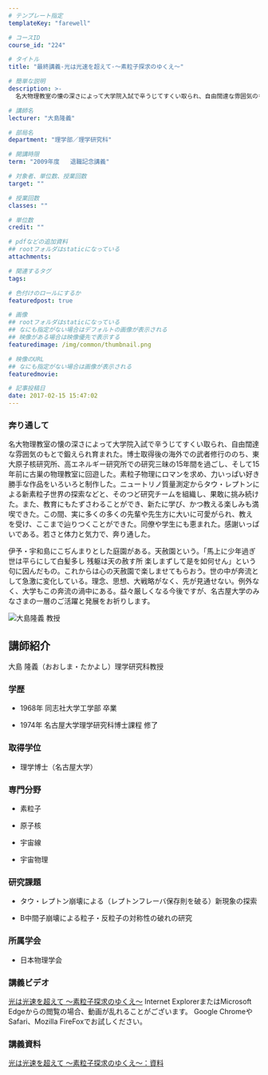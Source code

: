 ```yaml
---
# テンプレート指定
templateKey: "farewell"

# コースID
course_id: "224"

# タイトル
title: "最終講義-光は光速を超えて-〜素粒子探求のゆくえ〜"

# 簡単な説明
description: >-
  名大物理教室の懐の深さによって大学院入試で辛うじてすくい取られ、自由闊達な雰囲気のもとで鍛えられ育まれた。博士取得後の海外での武者修行ののち、東大原子核研究所、高エネルギー研究所での研究三昧の...

# 講師名
lecturer: "大島隆義"

# 部局名
department: "理学部／理学研究科"

# 開講時限
term: "2009年度	退職記念講義"

# 対象者、単位数、授業回数
target: ""

# 授業回数
classes: ""

# 単位数
credit: ""

# pdfなどの追加資料
## rootフォルダはstaticになっている
attachments: 

# 関連するタグ
tags:

# 色付けのロールにするか
featuredpost: true

# 画像
## rootフォルダはstaticになっている
## なにも指定がない場合はデフォルトの画像が表示される
## 映像がある場合は映像優先で表示する
featuredimage: /img/common/thumbnail.png

# 映像のURL
## なにも指定がない場合は画像が表示される
featuredmovie: 

# 記事投稿日
date: 2017-02-15 15:47:02
---
```


### 奔り通して


名大物理教室の懐の深さによって大学院入試で辛うじてすくい取られ、自由闊達な雰囲気のもとで鍛えられ育まれた。博士取得後の海外での武者修行ののち、東大原子核研究所、高エネルギー研究所での研究三昧の15年間を過ごし、そして15年前に古巣の物理教室に回遊した。素粒子物理にロマンを求め、力いっぱい好き勝手な作品をいろいろと制作した。ニュートリノ質量測定からタウ・レプトンによる新素粒子世界の探索などと、そのつど研究チームを組織し、果敢に挑み続けた。また、教育にもたずさわることができ、新たに学び、かつ教える楽しみも満喫できた。この間、実に多くの多くの先輩や先生方に大いに可愛がられ、教えを受け、ここまで辿りつくことができた。同僚や学生にも恵まれた。感謝いっぱいである。若さと体力と気力で、奔り通した。

伊予・宇和島にこぢんまりとした庭園がある。天赦園という。「馬上に少年過ぎ 世は平らにして白髪多し 残躯は天の赦す所 楽しまずして是を如何せん」という句に因んだもの。これからは心の天赦園で楽しませてもらおう。世の中が奔流として急激に変化している。理念、思想、大戦略がなく、先が見通せない。例外なく、大学もこの奔流の渦中にある。益々厳しくなる今後ですが、名古屋大学のみなさまの一層のご活躍と発展をお祈りします。


![大島隆義 教授](/files/224/s_ohshima.jpg) 

## 講師紹介


大島 隆義（おおしま・たかよし）理学研究科教授


### 学歴



* 1968年 同志社大学工学部 卒業

* 1974年 名古屋大学理学研究科博士課程 修了


### 取得学位



* 理学博士（名古屋大学）


### 専門分野



* 素粒子

* 原子核

* 宇宙線

* 宇宙物理


### 研究課題



* タウ・レプトン崩壊による（レプトンフレーバ保存則を破る）新現象の探索

* B中間子崩壊による粒子・反粒子の対称性の破れの研究


### 所属学会


* 日本物理学会


### 講義ビデオ


[光は光速を超えて 〜素粒子探求のゆくえ〜](https://nuvideo.media.nagoya-u.ac.jp/embed/b2f44728a8ae21ff659a6be5362c816fb73e7158)
Internet ExplorerまたはMicrosoft Edgeからの閲覧の場合、動画が乱れることがございます。
Google ChromeやSafari、Mozilla FireFoxでお試しください。


### 講義資料


[光は光速を超えて 〜素粒子探求のゆくえ〜：資料](/files/224/pohshima.pdf) 
